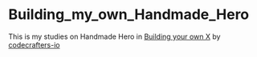 # Building_my_own_Handmade_Hero

This is my studies on Handmade Hero in [Building your own X](https://github.com/codecrafters-io/build-your-own-x) by [codecrafters-io](https://github.com/codecrafters-io)